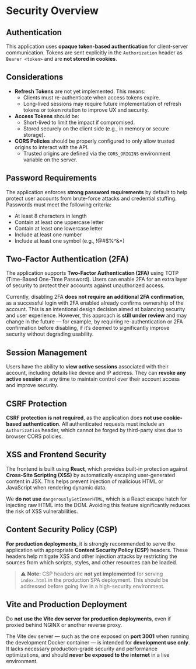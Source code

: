 # Security Overview

## Authentication

This application uses **opaque token-based authentication** for client-server communication. Tokens are sent explicitly in the `Authorization` header as `Bearer <token>` and are **not stored in cookies**.

## Considerations

- **Refresh Tokens** are not yet implemented. This means:
  - Clients must re-authenticate when access tokens expire.
  - Long-lived sessions may require future implementation of refresh tokens or token rotation to improve UX and security.
- **Access Tokens** should be:
  - Short-lived to limit the impact if compromised.
  - Stored securely on the client side (e.g., in memory or secure storage).
- **CORS Policies** should be properly configured to only allow trusted origins to interact with the API.  
  - Trusted origins are defined via the `CORS_ORIGINS` environment variable on the server.

## Password Requirements

The application enforces **strong password requirements** by default to help protect user accounts from brute-force attacks and credential stuffing. Passwords must meet the following criteria:

- At least 8 characters in length  
- Contain at least one uppercase letter  
- Contain at least one lowercase letter  
- Include at least one number  
- Include at least one symbol (e.g., !@#$%^&*)

## Two-Factor Authentication (2FA)

The application supports **Two-Factor Authentication (2FA)** using TOTP (Time-Based One-Time Password). Users can enable 2FA for an extra layer of security to protect their accounts against unauthorized access.

Currently, disabling 2FA **does not require an additional 2FA confirmation**, as a successful login with 2FA enabled already confirms ownership of the account. This is an intentional design decision aimed at balancing security and user experience. However, this approach is **still under review** and may change in the future — for example, by requiring re-authentication or 2FA confirmation before disabling, if it’s deemed to significantly improve security without degrading usability.

## Session Management

Users have the ability to **view active sessions** associated with their account, including details like device and IP address. They can **revoke any active session** at any time to maintain control over their account access and improve security.

## CSRF Protection

**CSRF protection is not required**, as the application does **not use cookie-based authentication**. All authenticated requests must include an `Authorization` header, which cannot be forged by third-party sites due to browser CORS policies.

## XSS and Frontend Security

The frontend is built using **React**, which provides built-in protection against **Cross-Site Scripting (XSS)** by automatically escaping user-generated content in JSX. This helps prevent injection of malicious HTML or JavaScript when rendering dynamic data.

We **do not use** `dangerouslySetInnerHTML`, which is a React escape hatch for injecting raw HTML into the DOM. Avoiding this feature significantly reduces the risk of XSS vulnerabilities.

## Content Security Policy (CSP)

**For production deployments**, it is strongly recommended to serve the application with appropriate **Content Security Policy (CSP)** headers. These headers help mitigate XSS and other injection attacks by restricting the sources from which scripts, styles, and other resources can be loaded.

> ⚠️ **Note:** CSP headers are **not yet implemented** for serving `index.html` in the production SPA deployment. This should be addressed before going live in a high-security environment.

## Vite and Production Deployment

Do **not use the Vite dev server for production deployments**, even if proxied behind NGINX or another reverse proxy.

The Vite dev server — such as the one exposed on **port 3001** when running the development Docker container — is intended for **development use only**. It lacks necessary production-grade security and performance optimizations, and should **never be exposed to the internet** in a live environment.